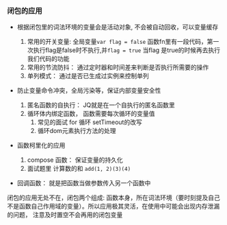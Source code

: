 ### 闭包的应用
- 根据闭包里的词法环境的变量会是活动对象, 不会被自动回收，可以变量缓存
	1. 常用的开关变量: 全局变量`var flag = false` 函数fn里有一段代码，第一次执行flag是false时不执行,并`flag = true` 当flag 是true的时候再去执行我们代码的功能
	2. 常用的节流防抖： 通过定时器和时间差来判断是否执行所需要的操作
	3. 单列模式： 通过是否已生成过实例来控制单列

- 防止变量命令冲突，全局污染等，保证内部变量安全性
	1. 匿名函数的自执行： JQ就是在一个自执行的匿名函数里
	2. 循环体内绑定函数， 函数需要每次循环的变量值
		1. 常见的面试 for 循环 setTimeout的改写
		2. 循环dom元素执行方法的处理
- 函数柯里化的应用
	1. compose 函数： 保证变量的持久化
	2. 面试题里 计算数的和 `add(1, 2)(3)(4)`
- 回调函数： 就是把函数当做参数传入另一个函数中

闭包的应用无处不在，闭包两个组成: 函数本身，所在词法环境（要时刻提及自己不是函数自己作用域的变量）。所以应用极其灵活，在使用中可能会出现内存泄漏的问题， 注意及时置空不会再用的闭包变量